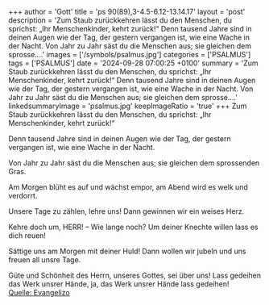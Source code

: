 +++
author = 'Gott'
title = 'ps 90(89),3-4.5-6.12-13.14.17'
layout = 'post'
description = 'Zum Staub zurückkehren lässt du den Menschen,  du sprichst: „Ihr Menschenkinder, kehrt zurück!“  Denn tausend Jahre sind in deinen Augen  wie der Tag, der gestern vergangen ist,  wie eine Wache in der Nacht.  Von Jahr zu Jahr säst du die Menschen aus; sie gleichen dem sprosse....'
images = ['/symbols/psalmus.jpg']
categories = ['PSALMUS']
tags = ['PSALMUS']
date = '2024-09-28 07:00:25 +0100'
summary = 'Zum Staub zurückkehren lässt du den Menschen,  du sprichst: „Ihr Menschenkinder, kehrt zurück!“  Denn tausend Jahre sind in deinen Augen  wie der Tag, der gestern vergangen ist,  wie eine Wache in der Nacht.  Von Jahr zu Jahr säst du die Menschen aus; sie gleichen dem sprosse....'
linkedsummaryImage = 'psalmus.jpg'
keepImageRatio = 'true'
+++
Zum Staub zurückkehren lässt du den Menschen, 
du sprichst: „Ihr Menschenkinder, kehrt zurück!“

Denn tausend Jahre sind in deinen Augen 
wie der Tag, der gestern vergangen ist, 
wie eine Wache in der Nacht.

Von Jahr zu Jahr säst du die Menschen aus;
sie gleichen dem sprossenden Gras.<!--more-->

Am Morgen blüht es auf und wächst empor, 
am Abend wird es welk und verdorrt.

Unsere Tage zu zählen, lehre uns! 
Dann gewinnen wir ein weises Herz.

Kehre doch um, HERR! – Wie lange noch? 
Um deiner Knechte willen lass es dich reuen!

Sättige uns am Morgen mit deiner Huld! 
Dann wollen wir jubeln und uns freuen all unsre Tage.

Güte und Schönheit des Herrn, unseres Gottes, sei über uns! 
Lass gedeihen das Werk unsrer Hände,
ja, das Werk unsrer Hände lass gedeihen!<br> [Quelle: Evangelizo](https://evangeliumtagfuertag.org/DE/gospel)